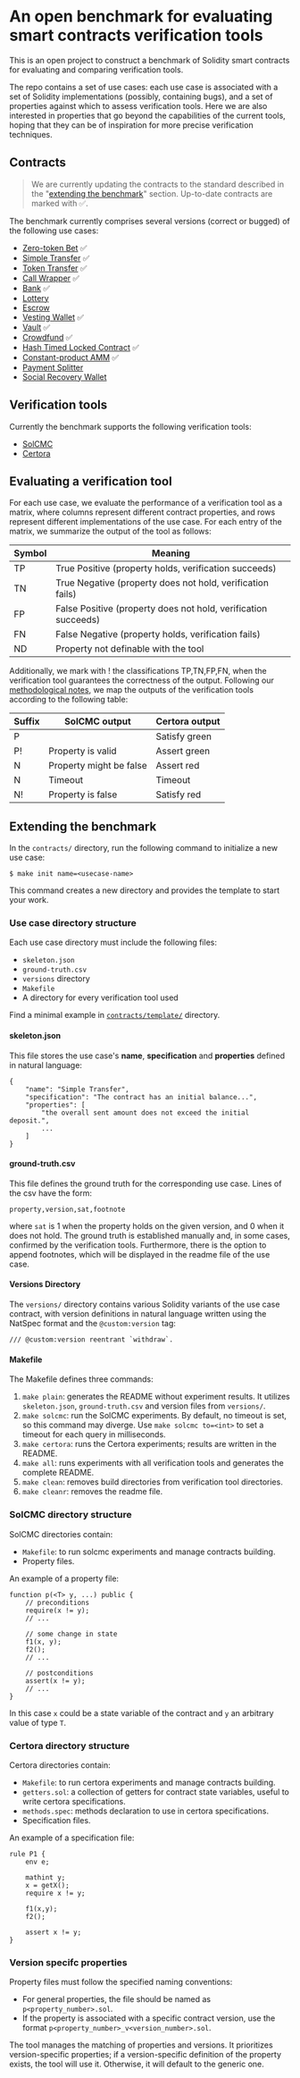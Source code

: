 # An open benchmark for evaluating smart contracts verification tools

This is an open project to construct a benchmark of Solidity smart contracts
for evaluating and comparing verification tools.

The repo contains a set of use cases: each use case is associated with
a set of Solidity implementations (possibly, containing bugs), 
and a set of properties against which to assess verification tools.
Here we are also interested in properties that go beyond the capabilities
of the current tools, hoping that they can be of inspiration for 
more precise verification techniques.

## Contracts

> We are currently updating the contracts to the standard described in the "[extending the benchmark](#extending-the-benchmark)" section. Up-to-date contracts are marked with :white_check_mark:.

The benchmark currently comprises several versions (correct or bugged) of the following use cases:
- [Zero-token Bet](contracts/zerotoken_bet/) :white_check_mark:
- [Simple Transfer](contracts/simple_transfer/) :white_check_mark:
- [Token Transfer](contracts/token_transfer/) :white_check_mark:
- [Call Wrapper](contracts/call-wrapper/) :white_check_mark:
- [Bank](contracts/bank/) :white_check_mark:
- [Lottery](contracts/lottery/)
- [Escrow](contracts/escrow/)
- [Vesting Wallet](contracts/vesting_wallet/) :white_check_mark:
- [Vault](contracts/vault/) :white_check_mark:
- [Crowdfund](contracts/crowdfund/) :white_check_mark:
- [Hash Timed Locked Contract](contracts/htlc/) :white_check_mark:
- [Constant-product AMM](contracts/tinyamm/) :white_check_mark:
- [Payment Splitter](contracts/payment_splitter/)
- [Social Recovery Wallet](contracts/social_recovery_wallet/)


## Verification tools

Currently the benchmark supports the following verification tools:
- [SolCMC](https://verify.inf.usi.ch/publications/2022/solcmc-solidity-compiler%E2%80%99s-model-checker)
- [Certora](https://www.certora.com/)

## Evaluating a verification tool

For each use case, we evaluate the performance of a verification tool
as a matrix, where columns represent different contract properties, and
rows represent different implementations of the use case.
For each entry of the matrix, we summarize the output of the tool as follows:

| Symbol | Meaning                                                        |
| ------ | -------                                                        |
| TP     | True Positive  (property holds, verification succeeds)         |
| TN     | True Negative  (property does not hold, verification fails)    |
| FP     | False Positive (property does not hold, verification succeeds) |
| FN     | False Negative (property holds, verification fails)            |
| ND     | Property not definable with the tool                           |

Additionally, we mark with ! the classifications TP,TN,FP,FN, when the verification tool 
guarantees the correctness of the output. 
Following our [methodological notes](methodology/), we map the outputs of the 
verification tools according to the following table:

| Suffix  | SolCMC output           | Certora output |
|---------|-------------------------|----------------|
| P       |                         | Satisfy green  |
| P!      | Property is valid       | Assert green   |
| N       | Property might be false | Assert red     |
| N       | Timeout                 | Timeout        |
| N!      | Property is false       | Satisfy red    | 

## Extending the benchmark

In the `contracts/` directory, run the following command to initialize a new
use case:

```
$ make init name=<usecase-name>
```
This command creates a new directory and provides the template to start your work.

### Use case directory structure

Each use case directory must include the following files:
- `skeleton.json`
- `ground-truth.csv`
- `versions` directory
- `Makefile`
- A directory for every verification tool used

Find a minimal example in [`contracts/template/`](contracts/template)
directory.

#### skeleton.json

This file stores the use case's **name**, **specification** and **properties**
defined in natural language:
```
{
    "name": "Simple Transfer",
    "specification": "The contract has an initial balance...",
    "properties": [
        "the overall sent amount does not exceed the initial deposit.",
        ... 
    ]
}
```

#### ground-truth.csv

This file defines the ground truth for the corresponding use case. Lines of the
csv have the form:
```
property,version,sat,footnote
```
where `sat` is 1 when the property holds on the given version, and 0 when it
does not hold. The ground truth is established manually and, in some cases,
confirmed by the verification tools. Furthermore, there is the option to append
footnotes, which will be displayed in the readme file of the use case.

#### Versions Directory

The `versions/` directory contains various Solidity variants of the use case
contract, with version definitions in natural language written using the
NatSpec format and the `@custom:version` tag:
```
/// @custom:version reentrant `withdraw`.
```

#### Makefile

The Makefile defines three commands:
1. `make plain`: generates the README without experiment results. It utilizes
   `skeleton.json`, `ground-truth.csv` and version files from `versions/`.
1. `make solcmc`: run the SolCMC experiments. By default, no timeout is set, so this command may diverge. Use `make solcmc to=<int>` to set a timeout for each query in milliseconds.
1. `make certora`: runs the Certora experiments; results are written in the README.
1. `make all`: runs experiments with all verification tools and generates the
   complete README.
1. `make clean`: removes build directories from verification tool directories.
1. `make cleanr`: removes the readme file.


### SolCMC directory structure

SolCMC directories contain:

- `Makefile`: to run solcmc experiments and manage contracts building.
- Property files.

An example of a property file:

```
function p(<T> y, ...) public {
    // preconditions
    require(x != y);
    // ...

    // some change in state
    f1(x, y);
    f2();
    // ...

    // postconditions
    assert(x != y);
    // ...
}
```

In this case `x` could be a state variable of the contract and `y` an arbitrary value of type `T`.

### Certora directory structure

Certora directories contain:
- `Makefile`: to run certora experiments and manage contracts building.
- `getters.sol`: a collection of getters for contract state variables, useful to write certora specifications.
- `methods.spec`: methods declaration to use in certora specifications.
- Specification files.

An example of a specification file:

```
rule P1 {
    env e;

    mathint y;
    x = getX();
    require x != y;

    f1(x,y);
    f2();

    assert x != y;
}
```

### Version specifc properties

Property files must follow the specified naming conventions:

- For general properties, the file should be named as `p<property_number>.sol`.
- If the property is associated with a specific contract version, use the
  format `p<property_number>_v<version_number>.sol`.

The tool manages the matching of properties and versions. It prioritizes
version-specific properties; if a version-specific definition of the property
exists, the tool will use it. Otherwise, it will default to the generic one.

